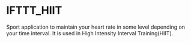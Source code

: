 # IFTTT_HIIT
Sport application to maintain your heart rate in some level depending on your time interval. It is used in High Intensity Interval Training(HIIT). 
